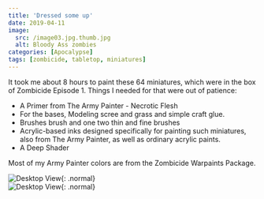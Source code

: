 ```yaml
---
title: 'Dressed some up'
date: 2019-04-11
image:
  src: /image03.jpg.thumb.jpg
  alt: Bloody Ass zombies
categories: [Apocalypse]
tags: [zombicide, tabletop, miniatures]
---
```

It took me about 8 hours to paint these 64 miniatures, which were in the box of Zombicide Episode 1. 
Things I needed for that were out of patience:
* A Primer from The Army Painter - Necrotic Flesh
* For the bases, Modeling scree and grass  and simple craft glue.
* Brushes brush and one two thin and fine brushes
* Acrylic-based inks designed specifically for painting such miniatures, also from The Army Painter, as well as ordinary acrylic paints.
* A Deep Shader

Most of my Army Painter colors are from the Zombicide Warpaints Package.

![Desktop View](/image02.jpg){: .normal} \
![Desktop View](/image03.jpg){: .normal}


